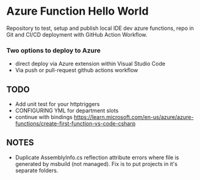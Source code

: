 # Azure Function Hello World

Repository to test, setup and publish local IDE dev azure functions, repo in Git and CI/CD deployment with GitHub Action Workflow.

### Two options to deploy to Azure

- direct deploy via Azure extension within Visual Studio Code
- Via push or pull-request github actions workflow

## TODO

- Add unit test for your httptriggers
- CONFIGURING YML for department slots
- continue with bindings https://learn.microsoft.com/en-us/azure/azure-functions/create-first-function-vs-code-csharp

## NOTES

- Duplicate AssemblyInfo.cs reflection attribute errors where file is generated by msbuild (not managed). Fix is to put projects in it's separate folders.
